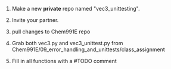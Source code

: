 1) Make a new **private** repo named "vec3_unittesting". 

2) Invite your partner. 

3) pull changes to Chem991E repo

4) Grab both vec3.py and vec3_unittest.py from Chem991E/09_error_handling_and_unittests/class_assignment

5) Fill in all functions with a #TODO comment 